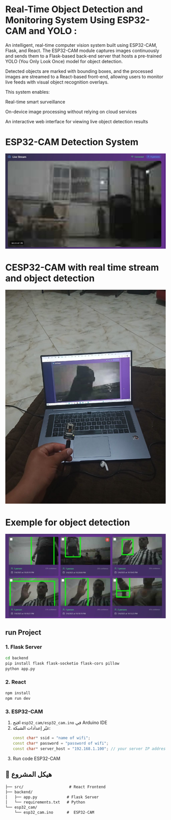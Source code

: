 # Real-Time Object Detection and Monitoring System Using ESP32-CAM and YOLO :

An intelligent, real-time computer vision system built using ESP32-CAM, Flask, and React.
The ESP32-CAM module captures images continuously and sends them to a Flask-based back-end server that hosts a pre-trained YOLO (You Only Look Once) model for object detection.

Detected objects are marked with bounding boxes, and the processed images are streamed to a React-based front-end, allowing users to monitor live feeds with visual object recognition overlays.

This system enables:

Real-time smart surveillance

On-device image processing without relying on cloud services

An interactive web interface for viewing live object detection results



# ESP32-CAM Detection System 
![image](images/system.jpg)

# CESP32-CAM with real time stream and object detection

![image](images/cam_.jpg)

# Exemple for object detection

![image](images/system2.jpg)

## run Project

### 1. Flask Server

```bash
cd backend
pip install flask flask-socketio flask-cors pillow
python app.py
```

### 2. React

```bash
npm install
npm run dev
```

### 3.  ESP32-CAM

1. افتح `esp32_cam/esp32_cam.ino` في Arduino IDE
2. غيّر إعدادات الشبكة:
   ```cpp
   const char* ssid = "name of wifi";
   const char* password = "password of wifi";
   const char* server_host = "192.168.1.100"; // your server IP address
   ```
3. Run code  ESP32-CAM

## 📁 هيكل المشروع

```
├── src/                    # React Frontend
├── backend/
│   ├── app.py             # Flask Server 
│   └── requirements.txt   # Python
└── esp32_cam/
    └── esp32_cam.ino      #  ESP32-CAM 
```